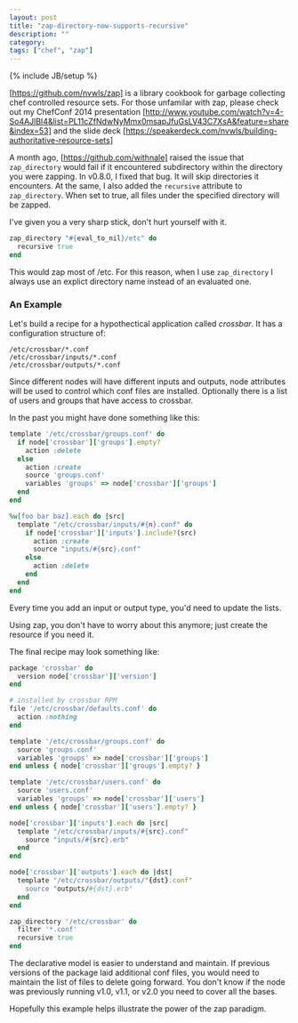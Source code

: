 ```yaml
---
layout: post
title: "zap-directory-now-supports-recursive"
description: ""
category:
tags: ["chef", "zap"]
---
```

{% include JB/setup %}

[https://github.com/nvwls/zap] is a library cookbook for garbage collecting chef
controlled resource sets. For those unfamilar with zap, please check out my
ChefConf 2014 presentation
[http://www.youtube.com/watch?v=4-So4AJlBI4&list=PL11cZfNdwNyMmx0msapJfuGsLV43C7XsA&feature=share&index=53]
and the slide deck
[https://speakerdeck.com/nvwls/building-authoritative-resource-sets]

A month ago, [https://github.com/withnale] raised the issue that `zap_directory`
would fail if it encountered subdirectory within the directory you were
zapping. In v0.8.0, I fixed that bug. It will skip directories it encounters.
At the same, I also added the `recursive` attribute to `zap_directory`. When set
to true, all files under the specified directory will be zapped.

I've given you a very sharp stick, don't hurt yourself with it.

~~~ ruby
zap_directory "#{eval_to_nil}/etc" do
  recursive true
end
~~~

This would zap most of /etc.  For this reason, when I use `zap_directory`
I always use an explict directory name instead of an evaluated one.

### An Example

Let's build a recipe for a hypothectical application called *crossbar*. It has a configuration structure of:

~~~
/etc/crossbar/*.conf
/etc/crossbar/inputs/*.conf
/etc/crossbar/outputs/*.conf
~~~

Since different nodes will have different inputs and outputs, node attributes
will be used to control which conf files are installed.  Optionally there is a
list of users and groups that have access to crossbar.

In the past you might have done something like this:

~~~ ruby
template '/etc/crossbar/groups.conf' do
  if node['crossbar']['groups'].empty?
    action :delete
  else
    action :create
    source 'groups.conf'
    variables 'groups' => node['crossbar']['groups']
  end
end

%w[foo bar baz].each do |src|
  template "/etc/crossbar/inputs/#{n}.conf" do
    if node['crossbar']['inputs'].include?(src)
      action :create
      source "inputs/#{src}.conf"
    else
      action :delete
    end
  end
end
~~~

Every time you add an input or output type, you'd need to update the lists.

Using zap, you don't have to worry about this anymore; just create the resource
if you need it.

The final recipe may look something like:

~~~ ruby
package 'crossbar' do
  version node['crossbar']['version']
end

# installed by crossbar RPM
file '/etc/crossbar/defaults.conf' do
  action :nothing
end

template '/etc/crossbar/groups.conf' do
  source 'groups.conf'
  variables 'groups' => node['crossbar']['groups']
end unless { node['crossbar']['groups'].empty? }

template '/etc/crossbar/users.conf' do
  source 'users.conf'
  variables 'groups' => node['crossbar']['users']
end unless { node['crossbar']['users'].empty? }

node['crossbar']['inputs'].each do |src|
  template "/etc/crossbar/inputs/#{src}.conf"
    source "inputs/#{src}.erb"
  end
end

node['crossbar']['outputs'].each do |dst|
  template "/etc/crossbar/outputs/"{dst}.conf"
    source "outputs/#{dst}.erb"
  end
end

zap_directory '/etc/crossbar' do
  filter '*.conf'
  recursive true
end
~~~

The declarative model is easier to understand and maintain. If previous versions
of the package laid additional conf files, you would need to maintain the list
of files to delete going forward.  You don't know if the node was previously
running v1.0, v1.1, or v2.0 you need to cover all the bases.

Hopefully this example helps illustrate the power of the zap paradigm.

